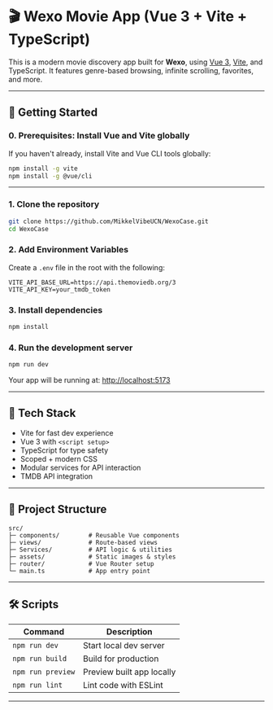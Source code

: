 # 🎬 Wexo Movie App (Vue 3 + Vite + TypeScript)

This is a modern movie discovery app built for **Wexo**, using [Vue 3](https://vuejs.org/), [Vite](https://vitejs.dev/), and TypeScript. It features genre-based browsing, infinite scrolling, favorites, and more.

---

## 🚀 Getting Started

### 0. Prerequisites: Install Vue and Vite globally

If you haven't already, install Vite and Vue CLI tools globally:

```bash
npm install -g vite
npm install -g @vue/cli
```

---

### 1. Clone the repository

```bash
git clone https://github.com/MikkelVibeUCN/WexoCase.git
cd WexoCase
```

### 2. Add Environment Variables

Create a `.env` file in the root with the following:

```
VITE_API_BASE_URL=https://api.themoviedb.org/3
VITE_API_KEY=your_tmdb_token
```

### 3. Install dependencies

```bash
npm install
```

### 4. Run the development server

```bash
npm run dev
```

Your app will be running at: [http://localhost:5173](http://localhost:5173)

---

## 🧪 Tech Stack

- Vite for fast dev experience
- Vue 3 with `<script setup>`
- TypeScript for type safety
- Scoped + modern CSS
- Modular services for API interaction
- TMDB API integration

---

## 📁 Project Structure

```
src/
├─ components/        # Reusable Vue components
├─ views/             # Route-based views
├─ Services/          # API logic & utilities
├─ assets/            # Static images & styles
├─ router/            # Vue Router setup
└─ main.ts            # App entry point
```

---


## 🛠 Scripts

| Command           | Description                 |
|------------------|-----------------------------|
| `npm run dev`     | Start local dev server      |
| `npm run build`   | Build for production        |
| `npm run preview` | Preview built app locally   |
| `npm run lint`    | Lint code with ESLint       |

---
